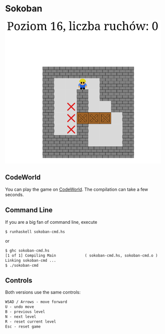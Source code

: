 # Sokoban
![screenshot](/screenshot.png)

## CodeWorld
You can play the game on [CodeWorld](https://code.world/haskell#Plg7ON0XRfShvcgT0D7DElw).
The compilation can take a few seconds.

## Command Line
If you are a big fan of command line, execute
```
$ runhaskell sokoban-cmd.hs
```
or
```
$ ghc sokoban-cmd.hs 
[1 of 1] Compiling Main             ( sokoban-cmd.hs, sokoban-cmd.o )
Linking sokoban-cmd ...
$ ./sokoban-cmd
```

## Controls
Both versions use the same controls:
```
WSAD / Arrows - move forward
U - undo move
B - previous level
N - next level
R - reset current level
Esc - reset game
```
